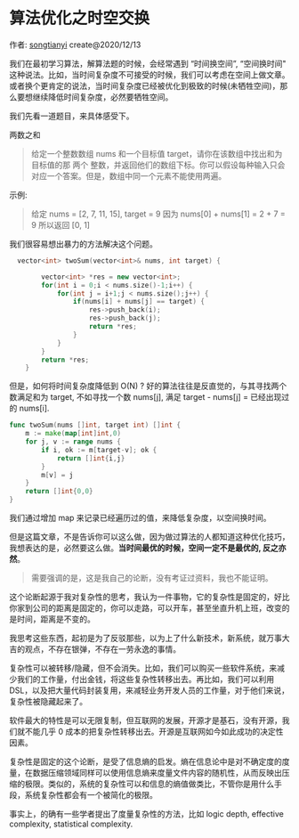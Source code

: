 # 算法优化之时空交换

作者: [songtianyi](http://songtianyi.info) create@2020/12/13

我们在最初学习算法，解算法题的时候，会经常遇到 “时间换空间”, “空间换时间" 这种说法。比如，当时间复杂度不可接受的时候，我们可以考虑在空间上做文章。
或者换个更肯定的说法，当时间复杂度已经被优化到极致的时候(未牺牲空间)，那么要想继续降低时间复杂度，必然要牺牲空间。

我们先看一道题目，来具体感受下。

两数之和

> 给定一个整数数组 nums 和一个目标值 target，请你在该数组中找出和为目标值的那 两个 整数，并返回他们的数组下标。你可以假设每种输入只会对应一个答案。但是，数组中同一个元素不能使用两遍。

示例:

> 给定 nums = [2, 7, 11, 15], target = 9
> 因为 nums[0] + nums[1] = 2 + 7 = 9
> 所以返回 [0, 1]

我们很容易想出暴力的方法解决这个问题。

``` c++
  vector<int> twoSum(vector<int>& nums, int target) {

        vector<int> *res = new vector<int>;
        for(int i = 0;i < nums.size()-1;i++) {
            for(int j = i+1;j < nums.size();j++) {
                if(nums[i] + nums[j] == target) {
                    res->push_back(i);
                    res->push_back(j);
                    return *res;
                }
            }
        }
        return *res;
    }

``` 

但是，如何将时间复杂度降低到 O(N) ? 好的算法往往是反直觉的，与其寻找两个数满足和为 target, 不如寻找一个数 nums[j], 满足 target - nums[j] = 已经出现过的 nums[i].

``` go
func twoSum(nums []int, target int) []int {
    m := make(map[int]int,0)
    for j, v := range nums {
        if i, ok := m[target-v]; ok {
            return []int{i,j} 
        }
        m[v] = j
    }
    return []int{0,0}
}
```

我们通过增加 map 来记录已经遍历过的值，来降低复杂度，以空间换时间。

但是这篇文章，不是告诉你可以这么做，因为做过算法的人都知道这种优化技巧，我想表达的是，必然要这么做。**当时间最优的时候，空间一定不是最优的, 反之亦然**。

> 需要强调的是，这是我自己的论断，没有考证过资料，我也不能证明。

这个论断起源于我对复杂性的思考，我认为一件事物，它的复杂性是固定的，好比你家到公司的距离是固定的，你可以走路，可以开车，甚至坐直升机上班，改变的是时间，距离是不变的。

我思考这些东西，起初是为了反驳那些，以为上了什么新技术，新系统，就万事大吉的观点，不存在银弹，不存在一劳永逸的事情。

复杂性可以被转移/隐藏，但不会消失。比如，我们可以购买一些软件系统，来减少我们的工作量，付出金钱，将这些复杂性转移出去。再比如，我们可以利用 DSL，以及把大量代码封装复用，来减轻业务开发人员的工作量，对于他们来说，复杂性被隐藏起来了。

软件最大的特性是可以无限复制，但互联网的发展，开源才是基石，没有开源，我们就不能几乎 0 成本的把复杂性转移出去。开源是互联网如今如此成功的决定性因素。

复杂性是固定的这个论断，是受了信息熵的启发。熵在信息论中是对不确定度的度量，在数据压缩领域同样可以使用信息熵来度量文件内容的随机性，从而反映出压缩的极限。类似的，系统的复杂性可以和信息的熵值做类比，不管你是用什么手段，系统复杂性都会有一个被简化的极限。

事实上，的确有一些学者提出了度量复杂性的方法，比如 logic depth, effective complexity, statistical complexity. 
